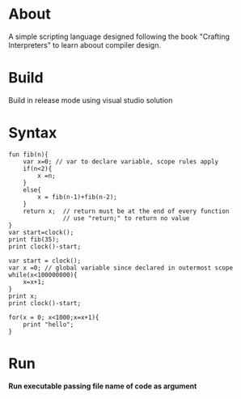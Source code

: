 # About

A simple scripting language designed following the book "Crafting Interpreters" to learn aboout compiler design.

# Build

Build in release mode using visual studio solution

# Syntax

```
fun fib(n){
    var x=0; // var to declare variable, scope rules apply
    if(n<2){
        x =n;
    }
    else{
        x = fib(n-1)+fib(n-2);
    }
    return x;  // return must be at the end of every function
               // use "return;" to return no value
}
var start=clock();
print fib(35);
print clock()-start;
```

```
var start = clock();
var x =0; // global variable since declared in outermost scope
while(x<100000000){
    x=x+1;
}
print x;
print clock()-start;
```

```
for(x = 0; x<1000;x=x+1){
    print "hello";
}
```

# Run

<b>Run executable passing file name of code as argument</b>
